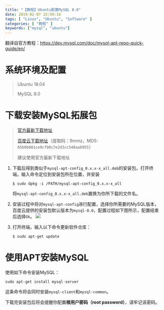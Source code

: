 ```yaml
---
title: "【教程】Ubuntu配置MySQL 8.0"
date: 2019-02-07 15:59:14
tags: [ "Linux", "Ubuntu", "Software" ]
categories: [ "教程" ]
keywords: ["mysql", "ubuntu"]
---
```


翻译自官方教程：https://dev.mysql.com/doc/mysql-apt-repo-quick-guide/en/
<!--more-->



# 系统环境及配置

> Ubuntu 18.04
>
> MySQL 8.0

# 下载安装MySQL拓展包

> [官方最新下载地址](https://dev.mysql.com/downloads/repo/apt/)
>
> [百度云下载地址](https://pan.baidu.com/s/1OaHHJ_1DLUQVe0VdHQ91DA)（提取码：9mmz，MD5: `65b0b081ce9cf90c7e2d3cc540aa8955`）
>
> 建议使用官方最新下载地址

1. 下载后得到类似于`mysql-apt-config_0.x.x-x_all.deb`的安装包，打开终端，输入命令定位到安装包所在位置，并安装

    ```shell
    $ sudo dpkg -i /PATH/mysql-apt-config_0.x.x-x_all
    ```

    将`mysql-apt-config_0.x.x-x_all.deb`置换为你所下载的文件名。

2. 安装过程中将对`mysql-apt-config`进行配置，选择你所需要的MySQL版本，百度云提供的安装包默认版本为`mysql-8.0`，配置过程如下图所示，配置结束后选择`Ok`。
    ![](https://leslie-cloud.oss-accelerate.aliyuncs.com/2019/02/2019-02-07-Ubuntu%E9%85%8D%E7%BD%AEMySQL8-1.png)

3. 打开终端，输入以下命令更新软件仓库：

    ```shell
    $ sudo apt-get update
    ```

# 使用APT安装MySQL

使用如下命令安装MySQL：

```shell
sudo apt-get install mysql-server
```

这条命令将会同时安装`mysql-client`和`mysql-common`。

下载完安装包后将会提醒你配置**根用户密码（root password）**，请牢记该密码。